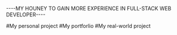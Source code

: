 ----MY HOUNEY TO GAIN MORE EXPERIENCE IN FULL-STACK WEB DEVELOPER----

#My personal project 
#My portforlio
#My real-world project 
